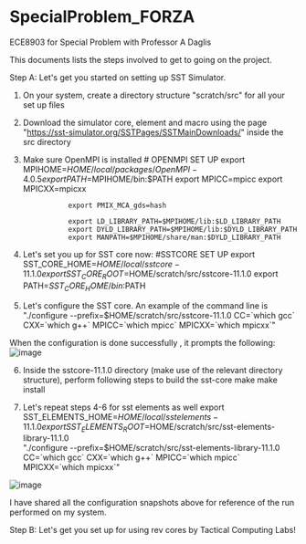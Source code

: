 # SpecialProblem_FORZA
ECE8903 for Special Problem with Professor A Daglis

This documents lists the steps involved to get to going on the project.

Step A:
Let's get you started on setting up SST Simulator.
1. On your system, create a directory structure "scratch/src" for all your set up files
2. Download the simulator core, element and macro using the page "https://sst-simulator.org/SSTPages/SSTMainDownloads/" inside the src directory
3. Make sure OpenMPI is installed
                  # OPENMPI SET UP
                  export MPIHOME=$HOME/local/packages/OpenMPI-4.0.5
                  export PATH=$MPIHOME/bin:$PATH
                  export MPICC=mpicc
                  export MPICXX=mpicxx

                  export PMIX_MCA_gds=hash

                  export LD_LIBRARY_PATH=$MPIHOME/lib:$LD_LIBRARY_PATH
                  export DYLD_LIBRARY_PATH=$MPIHOME/lib:$DYLD_LIBRARY_PATH
                  export MANPATH=$MPIHOME/share/man:$DYLD_LIBRARY_PATH

4. Let's set you up for SST core now:
                  #SSTCORE SET UP
                  export SST_CORE_HOME=$HOME/local/sstcore-11.1.0
                  export SST_CORE_ROOT=$HOME/scratch/src/sstcore-11.1.0
                  export PATH=$SST_CORE_HOME/bin:$PATH
                  
5. Let's configure the SST core. An example of the command line is 
                  "./configure --prefix=$HOME/scratch/src/sstcore-11.1.0 CC=\`which gcc\` CXX=\`which g++\` MPICC=\`which mpicc\` MPICXX=\`which mpicxx\`"                  

When the configuration is done successfully , it prompts the following:
![image](https://user-images.githubusercontent.com/93614048/206943147-f1f1649d-7b98-4e28-834d-520e30732cd3.png)

6. Inside the sstcore-11.1.0 directory (make use of the relevant directory structure), perform following steps to build the sst-core
                  make
                  make install
                  
7. Let's repeat steps 4-6 for sst elements as well
                  export SST_ELEMENTS_HOME=$HOME/local/sstelements-11.1.0
                  export SST_ELEMENTS_ROOT=$HOME/scratch/src/sst-elements-library-11.1.0     
                  "./configure --prefix=$HOME/scratch/src/sst-elements-library-11.1.0 CC=\`which gcc\` CXX=\`which g++\` MPICC=\`which mpicc\` MPICXX=\`which mpicxx\`"   

![image](https://user-images.githubusercontent.com/93614048/206944679-f1f499e9-2db6-49b0-a09e-8ae8a0058489.png)

I have shared all the configuration snapshots above for reference of the run performed on my system.


Step B:
Let's get you set up for using rev cores by Tactical Computing Labs!
